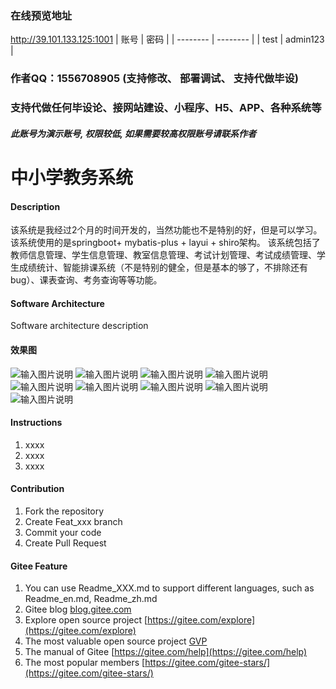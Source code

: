 ### 在线预览地址
http://39.101.133.125:1001
| 账号    | 密码     |
| -------- | -------- |
| test | admin123 |


### 作者QQ：1556708905 (支持修改、 部署调试、 支持代做毕设)
### 支持代做任何毕设论、接网站建设、小程序、H5、APP、各种系统等

##### 此账号为演示账号, 权限较低, 如果需要较高权限账号请联系作者

# 中小学教务系统

#### Description
该系统是我经过2个月的时间开发的，当然功能也不是特别的好，但是可以学习。
该系统使用的是springboot+ mybatis-plus + layui + shiro架构。
该系统包括了教师信息管理、学生信息管理、教室信息管理、考试计划管理、考试成绩管理、学生成绩统计、智能排课系统（不是特别的健全，但是基本的够了，不排除还有bug）、课表查询、考务查询等等功能。

#### Software Architecture
Software architecture description

#### 效果图
![输入图片说明](https://images.gitee.com/uploads/images/2021/0515/100252_d57e93c1_367282.jpeg "6a675cbc7e3fc9193e3cd6eb3deeba0.jpg")
![输入图片说明](https://images.gitee.com/uploads/images/2021/0515/100304_8205b881_367282.jpeg "50a6fb6f62c650d0e8bc0976959b217.jpg")
![输入图片说明](https://images.gitee.com/uploads/images/2021/0515/100313_2f673c66_367282.jpeg "674d43f03f7ea0901bf01215f311d17.jpg")
![输入图片说明](https://images.gitee.com/uploads/images/2021/0515/100425_cedb9f30_367282.jpeg "5194cb2b9fb22b48c50d81545f2952f.jpg")
![输入图片说明](https://images.gitee.com/uploads/images/2021/0515/100437_3f6c101c_367282.jpeg "5459378a1fd2b56ed776ecf62cf8ebe.jpg")
![输入图片说明](https://images.gitee.com/uploads/images/2021/0515/100444_fa1a7172_367282.jpeg "de759a7cd1c8abca7b7e991ad7e7c56.jpg")
![输入图片说明](https://images.gitee.com/uploads/images/2021/0515/100455_21c52659_367282.jpeg "f54f1530fbe3f1d79f1fd9fbbbb79d2.jpg")
![输入图片说明](https://images.gitee.com/uploads/images/2021/0515/100504_b1f35b20_367282.jpeg "f73af12ce98b1414787908a4d9e91d7.jpg")
![输入图片说明](https://images.gitee.com/uploads/images/2021/0515/100511_1dd7086a_367282.jpeg "ff38cc52a91533aeb8d4ef2397eabc7.jpg")
#### Instructions

1.  xxxx
2.  xxxx
3.  xxxx

#### Contribution

1.  Fork the repository
2.  Create Feat_xxx branch
3.  Commit your code
4.  Create Pull Request


#### Gitee Feature

1.  You can use Readme\_XXX.md to support different languages, such as Readme\_en.md, Readme\_zh.md
2.  Gitee blog [blog.gitee.com](https://blog.gitee.com)
3.  Explore open source project [https://gitee.com/explore](https://gitee.com/explore)
4.  The most valuable open source project [GVP](https://gitee.com/gvp)
5.  The manual of Gitee [https://gitee.com/help](https://gitee.com/help)
6.  The most popular members  [https://gitee.com/gitee-stars/](https://gitee.com/gitee-stars/)
